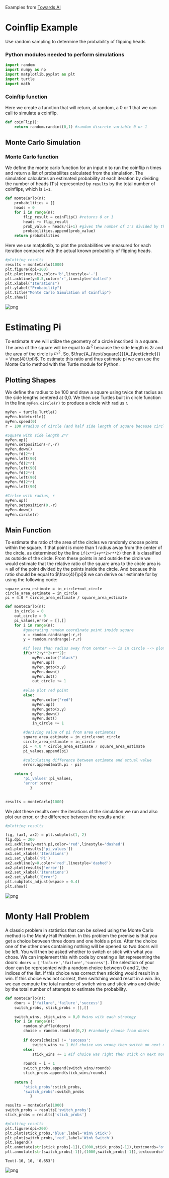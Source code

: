 Examples from [Towards AI](https://medium.com/towards-artificial-intelligence/monte-carlo-simulation-an-in-depth-tutorial-with-python-bcf6eb7856c8)

# Coinflip Example
Use random sampling to determine the probability of flipping heads

### Python modules needed to perform simulations


```python
import random
import numpy as np
import matplotlib.pyplot as plt
import turtle
import math
```

### Coinflip function
Here we create a function that will return, at random, a 0 or 1 that we can call to simulate a coinflip.


```python
def coinFlip():
    return random.randint(0,1) #random discrete variable 0 or 1
```

## Monte Carlo Simulation

### Monte Carlo function
We define the monte carlo function for an input n to run the coinflip n times and return a list of probabilites calculated from the simulation. The simulation calculates an estimated probability at each iteration by dividing the number of heads (1's) represented by `results` by the total number of coinflips, which is `i+1`.


```python
def monteCarlo(n):
    probabilities = []
    heads = 0
    for i in range(n):
        flip_result = coinFlip() #returns 0 or 1
        heads += flip_result
        prob_value = heads/(i+1) #gives the number of 1's divided by the number of flips
        probabilities.append(prob_value)
    return probabilities
```

Here we use matplotlib, to plot the probabilities we measured for each iteration compared with the actual known probability of flipping heads.


```python
#plotting results
results = monteCarlo(1000)
plt.figure(dpi=200)
plt.plot(results,color='b',linestyle='-')
plt.axhline(y=0.5,color='r',linestyle='dotted')
plt.xlabel("Iterations")
plt.ylabel("Probability")
plt.title("Monte Carlo Simulation of Coinflip")
plt.show()
```


    
![png](lesson1_files/lesson1_10_0.png)
    


# Estimating Pi

To estimate $\pi$ we will utilize the geometry of a circle inscribed in a square. The area of the square will be equal to $4r^2$ because the side length is $2r$ and the area of the circle is $\pi r^2$. So, $\frac{A_{\text{square}}}{A_{\text{circle}}} = \frac{4}{\pi}$. To estimate this ratio and thus estimate pi we can use the Monte Carlo method with the Turtle module for Python.

## Plotting Shapes

We define the radius to be 100 and draw a square using twice that radius as the side lengths centered at 0,0. We then use Turtles built in circle function in the line `myPen.circle(r)` to produce a circle with radius r. 


```python
myPen = turtle.Turtle()
myPen.hideturtle()
myPen.speed(0)
r = 100 #radius of circle (and half side length of square because circle inscribed)

#Square with side length 2*r
myPen.up()
myPen.setposition(-r,-r)
myPen.down()
myPen.fd(2*r)
myPen.left(90)
myPen.fd(2*r)
myPen.left(90)
myPen.fd(2*r)
myPen.left(90)
myPen.fd(2*r)
myPen.left(90)

#Cirlce with radius, r
myPen.up()
myPen.setposition(0,-r)
myPen.down()
myPen.circle(r)

```

## Main Function

To estimate the ratio of the area of the circles we randomly choose points within the square. If that point is more than 1 radius away from the center of the circle, as determined by the line `if(x**2+y**2>r**2)` then it is classified as outside of the circle. From these points in and outside the circle we would estimate that the relative ratio of the square area to the circle area is $\approx$ all of the point divided by the points inside the circle. And because this ratio should be equal to $\frac{4}{\pi}$ we can derive our estimate for by using the following code:
```
square_area_estimate = in_circle+out_circle
circle_area_estimate = in_circle
pi = 4.0 * circle_area_estimate / square_area_estimate
```


```python
def monteCarlo(n):
    in_circle = 0
    out_circle = 0
    pi_values,error = [],[]
    for i in range(n):
        #generating random coordinate point inside square
        x = random.randrange(-r,r)
        y = random.randrange(-r,r)

        #if less than radius away from center --> is in circle --> plot black point
        if(x**2+y**2>r**2):
            myPen.color("black")
            myPen.up()
            myPen.goto(x,y)
            myPen.down()
            myPen.dot()
            out_circle += 1
        
        #else plot red point
        else:
            myPen.color("red")
            myPen.up()
            myPen.goto(x,y)
            myPen.down()
            myPen.dot()
            in_circle += 1

        #deriving value of pi from area estimates
        square_area_estimate = in_circle+out_circle
        circle_area_estimate = in_circle
        pi = 4.0 * circle_area_estimate / square_area_estimate
        pi_values.append(pi)

        #calculating difference between estimate and actual value
        error.append(math.pi - pi)

    return {
        'pi_values':pi_values,
        'error':error
           }
            

```


```python
results = monteCarlo(1000)
```

We plot these results over the iterations of the simulation we run and also plot our error, or the difference between the results and $\pi$


```python
#plotting results

fig, (ax1, ax2) = plt.subplots(1, 2)
fig.dpi = 200
ax1.axhline(y=math.pi,color='red',linestyle='dashed')
ax1.plot(results['pi_values'])
ax1.set_xlabel('Iterations')
ax1.set_ylabel('Pi')
ax2.axhline(y=0,color='red',linestyle='dashed')
ax2.plot(results['error'])
ax2.set_xlabel('Iterations')
ax2.set_ylabel('Error')
plt.subplots_adjust(wspace = 0.4)
plt.show()
```


    
![png](lesson1_files/lesson1_21_0.png)
    


# Monty Hall Problem

A classic problem in statistics that can be solved using the Monte Carlo method is the Monty Hall Problem. In this problem the premise is that you get a choice between three doors and one holds a prize. After the choice one of the other ones containing nothing will be opened so two doors will be left. You will then be asked whether to switch or stick with what you chose. We can implement this with code by creating a list representing the doors: `doors = ['failure','failure','success']`. The selection of your door can be represented with a random choice between 0 and 2, the indices of the list. If this choice was correct then sticking would result in a win. If this choice was not correct, then switching would result in a win. So, we can compute the total number of switch wins and stick wins and divide by the total number of attempts to estimate the probability.  


```python
def monteCarlo(n):
    doors = ['failure','failure','success']
    switch_probs, stick_probs = [],[]

    switch_wins, stick_wins = 0,0 #wins with each strategy
    for i in range(n):
        random.shuffle(doors) 
        choice = random.randint(0,2) #randomly choose from doors
        
        if doors[choice] != 'success':
            switch_wins += 1 #if choice was wrong then switch on next move wins
        else:
            stick_wins += 1 #if choice was right then stick on next move wins
        
        rounds = i + 1
        switch_probs.append(switch_wins/rounds)
        stick_probs.append(stick_wins/rounds)
    
    return {
        'stick_probs':stick_probs,
        'switch_probs':switch_probs
           }
```


```python
results = monteCarlo(1000)
switch_probs = results['switch_probs']
stick_probs = results['stick_probs']
```


```python
#plotting results
plt.figure(dpi=200)
plt.plot(stick_probs,'blue',label='Win% Stick')
plt.plot(switch_probs,'red',label='Win% Switch')
plt.legend()
plt.annotate(str(stick_probs[-1]),(1000,stick_probs[-1]),textcoords="offset points",xytext=(-10,10), ha='center',color='blue')
plt.annotate(str(switch_probs[-1]),(1000,switch_probs[-1]),textcoords="offset points",xytext=(-10,10), ha='center',color='red')
```




    Text(-10, 10, '0.653')




    
![png](lesson1_files/lesson1_26_1.png)
    

